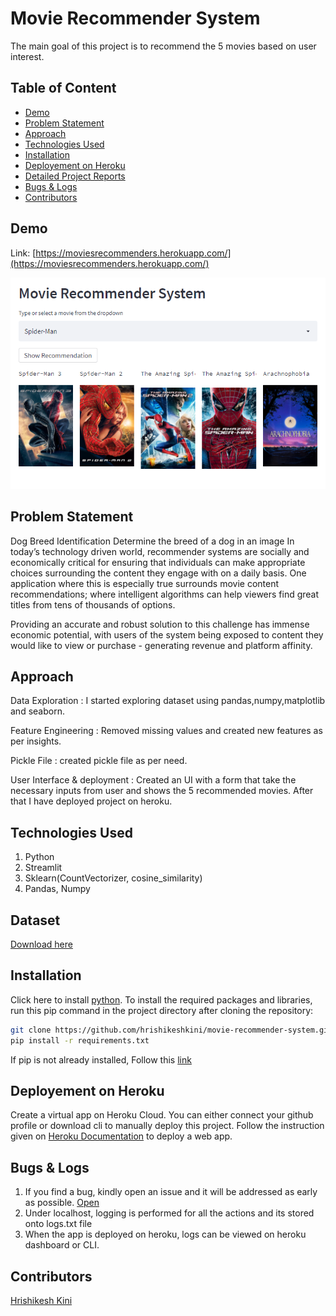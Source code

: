 # Movie Recommender System
The main goal of this project is to recommend the 5 movies based on user interest.

## Table of Content
  * [Demo](#demo)
  * [Problem Statement](#problem-statement)
  * [Approach](#approach)
  * [Technologies Used](#technologies-used)
  * [Installation](#installation)
  * [Deployement on Heroku](#deployement-on-heroku)
  * [Detailed Project Reports](#detailed-project-reports)
  * [Bugs & Logs](#bugs--logs)
  * [Contributors](#contributors)

## Demo
Link: [https://moviesrecommenders.herokuapp.com/](https://moviesrecommenders.herokuapp.com/)

![Screenshot](Capture.PNG)


## Problem Statement
Dog Breed Identification
Determine the breed of a dog in an image
In today’s technology driven world, recommender systems are socially and economically critical for ensuring that individuals can make appropriate choices surrounding the content they engage with on a daily basis. One application where this is especially true surrounds movie content recommendations; where intelligent algorithms can help viewers find great titles from tens of thousands of options.

Providing an accurate and robust solution to this challenge has immense economic potential, with users of the system being exposed to content they would like to view or purchase - generating revenue and platform affinity.

## Approach
Data Exploration : I started exploring dataset using pandas,numpy,matplotlib and seaborn.

Feature Engineering : Removed missing values and created new features as per insights.

Pickle File : created pickle file as per need.

User Interface & deployment :  Created an UI with a form that take the necessary inputs from user and shows the 5 recommended movies.
                          After that I have deployed project on heroku.
## Technologies Used
 
   1. Python 
   3. Streamlit
   5. Sklearn(CountVectorizer, cosine_similarity)
   6. Pandas, Numpy 
 
## Dataset
   [Download here](https://www.kaggle.com/tmdb/tmdb-movie-metadata/download)

## Installation
Click here to install [python](https://www.python.org/downloads/). To install the required packages and libraries, run this pip command in the project directory after cloning the repository:
```bash
git clone https://github.com/hrishikeshkini/movie-recommender-system.git
pip install -r requirements.txt
```
If pip is not already installed, Follow this [link](https://pip.pypa.io/en/stable/installation/)

## Deployement on Heroku
Create a virtual app on Heroku Cloud. You can either connect your github profile or download cli to manually deploy this project.
Follow the instruction given on [Heroku Documentation](https://devcenter.heroku.com/articles/getting-started-with-python) to deploy a web app.

## Bugs & Logs

1. If you find a bug, kindly open an issue and it will be addressed as early as possible. [Open](https://github.com/hrishikeshkini/movie-recommender-system/issues)
2. Under localhost, logging is performed for all the actions and its stored onto logs.txt file
3. When the app is deployed on heroku, logs can be viewed on  heroku dashboard or CLI.

## Contributors
  [Hrishikesh Kini](https://github.com/hrishikeshkini)
